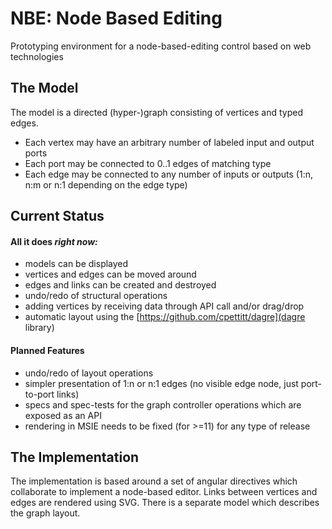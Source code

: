 # NBE: Node Based Editing

Prototyping environment for a node-based-editing control based on web technologies

## The Model

The model is a directed (hyper-)graph consisting of vertices and typed edges.

- Each vertex may have an arbitrary number of labeled input and output ports
- Each port may be connected to 0..1 edges of matching type
- Each edge may be connected to any number of inputs or outputs (1:n, n:m or n:1 depending on the edge type)


## Current Status

#### All it does _right now:_

- models can be displayed
- vertices and edges can be moved around
- edges and links can be created and destroyed
- undo/redo of structural operations
- adding vertices by receiving data through API call and/or drag/drop
- automatic layout using the [https://github.com/cpettitt/dagre](dagre library)

#### Planned Features
- undo/redo of layout operations
- simpler presentation of 1:n or n:1 edges (no visible edge node, just port-to-port links)
- specs and spec-tests for the graph controller operations which are exposed as an API
- rendering in MSIE needs to be fixed (for >=11) for any type of release


## The Implementation

The implementation is based around a set of angular directives which collaborate to implement a node-based editor. Links between vertices and edges are rendered using SVG. There is a separate model which describes the graph layout.
